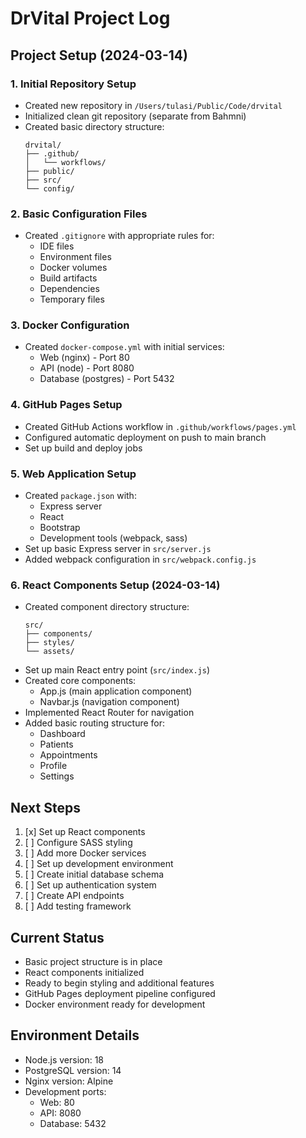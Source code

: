 # DrVital Project Log

## Project Setup (2024-03-14)

### 1. Initial Repository Setup
- Created new repository in `/Users/tulasi/Public/Code/drvital`
- Initialized clean git repository (separate from Bahmni)
- Created basic directory structure:
  ```
  drvital/
  ├── .github/
  │   └── workflows/
  ├── public/
  ├── src/
  └── config/
  ```

### 2. Basic Configuration Files
- Created `.gitignore` with appropriate rules for:
  - IDE files
  - Environment files
  - Docker volumes
  - Build artifacts
  - Dependencies
  - Temporary files

### 3. Docker Configuration
- Created `docker-compose.yml` with initial services:
  - Web (nginx) - Port 80
  - API (node) - Port 8080
  - Database (postgres) - Port 5432

### 4. GitHub Pages Setup
- Created GitHub Actions workflow in `.github/workflows/pages.yml`
- Configured automatic deployment on push to main branch
- Set up build and deploy jobs

### 5. Web Application Setup
- Created `package.json` with:
  - Express server
  - React
  - Bootstrap
  - Development tools (webpack, sass)
- Set up basic Express server in `src/server.js`
- Added webpack configuration in `src/webpack.config.js`

### 6. React Components Setup (2024-03-14)
- Created component directory structure:
  ```
  src/
  ├── components/
  ├── styles/
  └── assets/
  ```
- Set up main React entry point (`src/index.js`)
- Created core components:
  - App.js (main application component)
  - Navbar.js (navigation component)
- Implemented React Router for navigation
- Added basic routing structure for:
  - Dashboard
  - Patients
  - Appointments
  - Profile
  - Settings

## Next Steps
1. [x] Set up React components
2. [ ] Configure SASS styling
3. [ ] Add more Docker services
4. [ ] Set up development environment
5. [ ] Create initial database schema
6. [ ] Set up authentication system
7. [ ] Create API endpoints
8. [ ] Add testing framework

## Current Status
- Basic project structure is in place
- React components initialized
- Ready to begin styling and additional features
- GitHub Pages deployment pipeline configured
- Docker environment ready for development

## Environment Details
- Node.js version: 18
- PostgreSQL version: 14
- Nginx version: Alpine
- Development ports:
  - Web: 80
  - API: 8080
  - Database: 5432 